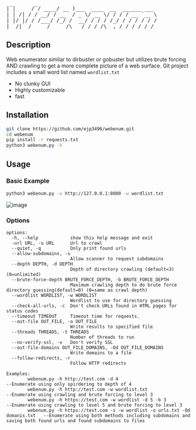 <pre>|‾|     /‾/ ____/ __ )___  ____  __  ______ ___
| | /| / / __/ / __  / _ \/ __ \/ / / / __ `__ \
| |/ |/ / /___/ /_/ /  __/ / / / /_/ / / / / / /
|__/|__/_____/_____/\___/_/ /_/\__,_/_/ /_/ /_/</pre>

## Description
Web enumerator similar to dirbuster or gobuster but utilizes brute forcing AND crawling to get a more complete picture of a web surface. Git project includes a small word list named ```wordlist.txt```
  - No clunky GUI
  - Highly customizable
  - fast

## Installation
```bash
git clone https://github.com/ejp3496/webenum.git
cd webenum
pip install -r requests.txt
python3 webenum.py -h
```

## Usage
### Basic Example
```bash
python3 webenum.py -u http://127.0.0.1:8000 -w wordlist.txt
```
![image](https://user-images.githubusercontent.com/43967089/153477780-3d23ed82-2b73-4138-b66f-a54e69a72b80.png)

### Options
```
options:
  -h, --help            show this help message and exit
  -url URL, -u URL      Url to crawl
  --quiet, -q           Only print found urls
  --allow-subdomains, -s
                        Allow scanner to request subdomains
  --depth DEPTH, -d DEPTH
                        Depth of directory crawling (default=3) (0=unlimited)
  --brute-force-depth BRUTE_FORCE_DEPTH, -b BRUTE_FORCE_DEPTH
                        Maximum crawling depth to do brute force directory guessing(default=0) (0=same as crawl depth)
  --wordlist WORDLIST, -w WORDLIST
                        Wordlist to use for directory guessing
  --check-all-urls, -c  Don't check URLs found in HTML pages for status codes
  --timeout TIMEOUT     Timeout time for requests.
  --out-file OUT_FILE, -o OUT_FILE
                        Write results to specified file
  --threads THREADS, -t THREADS
                        Number of threads to run
  --no-verify-ssl, -v   Don't verify SSL
  --out-file-domains OUT_FILE_DOMAINS, -Od OUT_FILE_DOMAINS
                        Write domains to a file
  --follow-redirects, -r
                        Follow HTTP redirects

Examples:
        webenum.py -h http://test.com -d 4                                          --Enumerate using only spirdering to depth of 4
        webenum.py -h http://test.com -w wordlist.txt                               --Enumerate using crawling and brute forcing to level 3
        webenum.py -h https://test.com -w wordlist -d 5 -b 3                        --Enumerate using crawling to level 5 and brute forcing to level 3
        webenum.py -h https://test.com -s -w wordlist -o urls.txt -Od domanis.txt   --Enumerate using both methods including subdomains and saving both found urls and found subdomains to files
```
